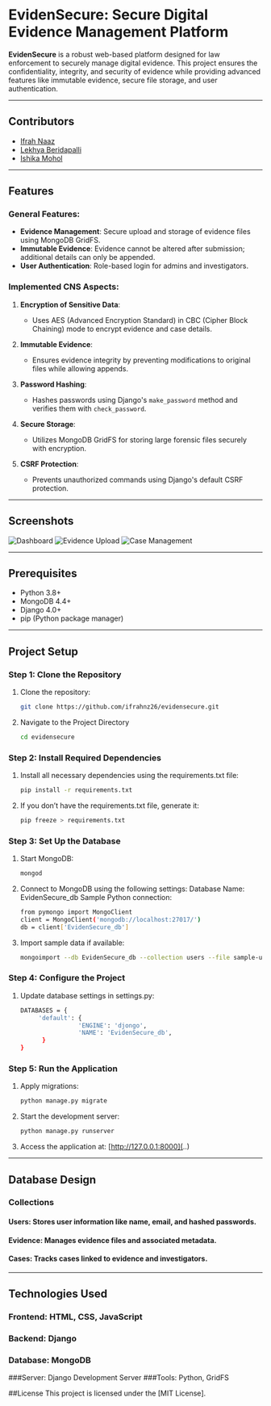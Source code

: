 # EvidenSecure: Secure Digital Evidence Management Platform

**EvidenSecure** is a robust web-based platform designed for law enforcement to securely manage digital evidence. This project ensures the confidentiality, integrity, and security of evidence while providing advanced features like immutable evidence, secure file storage, and user authentication.

---

## Contributors

- [Ifrah Naaz](https://github.com/ifrahnz26)  
- [Lekhya Beridapalli](https://github.com/LekhyaBiridepalli)
- [Ishika Mohol](https://github.com/justishika)

---

## Features

### General Features:
- **Evidence Management**: Secure upload and storage of evidence files using MongoDB GridFS.
- **Immutable Evidence**: Evidence cannot be altered after submission; additional details can only be appended.
- **User Authentication**: Role-based login for admins and investigators.

### Implemented CNS Aspects:
1. **Encryption of Sensitive Data**:  
   - Uses AES (Advanced Encryption Standard) in CBC (Cipher Block Chaining) mode to encrypt evidence and case details.  

2. **Immutable Evidence**:  
   - Ensures evidence integrity by preventing modifications to original files while allowing appends.  

3. **Password Hashing**:  
   - Hashes passwords using Django's `make_password` method and verifies them with `check_password`.  

4. **Secure Storage**:  
   - Utilizes MongoDB GridFS for storing large forensic files securely with encryption.  

5. **CSRF Protection**:  
   - Prevents unauthorized commands using Django's default CSRF protection.

---

## Screenshots

![Dashboard]()
![Evidence Upload]()
![Case Management]()

---

## Prerequisites

- Python 3.8+
- MongoDB 4.4+
- Django 4.0+
- pip (Python package manager)

---

## Project Setup

### Step 1: Clone the Repository
1. Clone the repository:  
   ```bash
   git clone https://github.com/ifrahnz26/evidensecure.git
2. Navigate to the Project Directory
   ```bash
   cd evidensecure

### Step 2: Install Required Dependencies
1. Install all necessary dependencies using the requirements.txt file:
   ```bash
   pip install -r requirements.txt
2. If you don’t have the requirements.txt file, generate it:
    ```bash
   pip freeze > requirements.txt

### Step 3: Set Up the Database
1. Start MongoDB:
   ```bash
   mongod 
2. Connect to MongoDB using the following settings:
   Database Name: EvidenSecure_db
   Sample Python connection:
   ```bash
   from pymongo import MongoClient
   client = MongoClient('mongodb://localhost:27017/')
   db = client['EvidenSecure_db']
3. Import sample data if available:
   ```bash
   mongoimport --db EvidenSecure_db --collection users --file sample-users.json

### Step 4: Configure the Project
1. Update database settings in settings.py:
   ```bash
   DATABASES = {
        'default': {
                   'ENGINE': 'djongo',
                   'NAME': 'EvidenSecure_db',
         }
   }

### Step 5: Run the Application
1. Apply migrations:
   ```bash
   python manage.py migrate
2. Start the development server:
   ```bash
   python manage.py runserver
3. Access the application at:
    [http://127.0.0.1:8000](..)

---

## Database Design
### Collections
#### Users: Stores user information like name, email, and hashed passwords.
#### Evidence: Manages evidence files and associated metadata.
#### Cases: Tracks cases linked to evidence and investigators.

---

## Technologies Used
### Frontend: HTML, CSS, JavaScript
### Backend: Django
### Database: MongoDB
###Server: Django Development Server
###Tools: Python, GridFS


##License
This project is licensed under the [MIT License].
